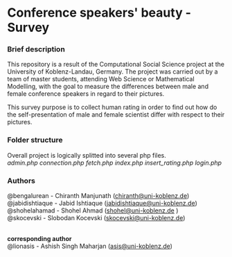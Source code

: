 <h1>Conference speakers' beauty - Survey</h1>

<h3> Brief description </h3>
This repository is a result of the Computational Social Science project at the University of Koblenz-Landau, Germany. 
The project was carried out by a team of master students, attending Web Science or Mathematical Modelling, 
with the goal to measure the differences between male and female conference speakers in regard to their pictures.

This survey purpose is to collect human rating in order to find out how do the self-presentation 
of male and female scientist differ with respect to their pictures. 

<h3>Folder structure</h3>
Overall project is logically splitted into several php files. <br/>
<i>admin.php</i>
<i>connection.php</i>
<i>fetch.php</i>
<i>index.php</i>
<i>insert_rating.php</i>
<i>login.php</i>

<h3> Authors </h3>
@bengalurean - Chiranth Manjunath (<a href="mailto:chiranth@uni-koblenz.de">chiranth@uni-koblenz.de</a>) <br/>
@jabidishtiaque - Jabid Ishtiaque (<a href="mailto:jabidishtiaque@uni-koblenz.de">jabidishtiaque@uni-koblenz.de</a>) <br/>
@shohelahamad - Shohel Ahmad (<a href="mailto:shohel@uni-koblenz.de">shohel@uni-koblenz.de</a> ) <br/>
@skocevski - Slobodan Kocevski (<a href="mailto:skocevski@uni-koblenz.de">skocevski@uni-koblenz.de</a>) <br/> <br/>

<b> corresponding author </b> <br/>
@lionasis - Ashish Singh Maharjan (<a href="mailto:asis@uni-koblenz.de">asis@uni-koblenz.de</a>) <br/>


